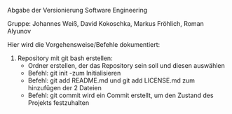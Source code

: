 Abgabe der Versionierung Software Engineering

Gruppe: Johannes Weiß, David Kokoschka, Markus Fröhlich, Roman Alyunov

Hier wird die Vorgehensweise/Befehle dokumentiert:
1. Repository mit git bash erstellen:
	- Ordner erstellen, der das Repository sein soll und diesen auswählen
	- Befehl: git init -zum Initialisieren
	- Befehl: git add README.md und git add LICENSE.md zum hinzufügen der 2 Dateien
	- Befehl: git commit wird ein Commit erstellt, um den Zustand des Projekts festzuhalten
	
	